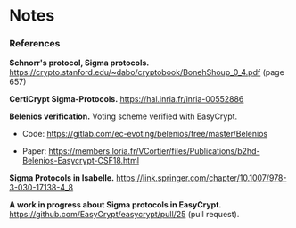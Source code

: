 # Notes

### References

**Schnorr's protocol, Sigma protocols.** https://crypto.stanford.edu/~dabo/cryptobook/BonehShoup_0_4.pdf (page 657)

**CertiCrypt Sigma-Protocols.** https://hal.inria.fr/inria-00552886

**Belenios verification.** Voting scheme verified with EasyCrypt.

* Code: https://gitlab.com/ec-evoting/belenios/tree/master/Belenios

* Paper: https://members.loria.fr/VCortier/files/Publications/b2hd-Belenios-Easycrypt-CSF18.html

**Sigma Protocols in Isabelle.** https://link.springer.com/chapter/10.1007/978-3-030-17138-4_8

**A work in progress about Sigma protocols in EasyCrypt.** https://github.com/EasyCrypt/easycrypt/pull/25 (pull request).



